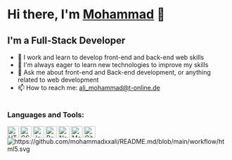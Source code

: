 # Hi there, I'm [Mohammad](🧑‍💻) 👋

## I'm a Full-Stack Developer

- 🔭 I work and learn to develop front-end and back-end web skills
- 🌱 I'm always eager to learn new technologies to improve my skills
- 💬 Ask me about front-end and Back-end development, or anything related to web development
- 📫 How to reach me: [ali_mohammad@t-online.de]()

![]()

### Languages and Tools:

<img align="left" alt="HTML5" width="26px" src="https://raw.githubusercontent.com/.../html5.svg" />
<img align="left" alt="CSS3" width="26px" src="https://raw.githubusercontent.com/.../css3.svg" />
<img align="left" alt="JavaScript" width="26px" src="https://raw.githubusercontent.com/.../javascript.svg" />
<img align="left" alt="React" width="26px" src="https://raw.githubusercontent.com/.../react.svg" />
<img align="left" alt="Node.js" width="26px" src="https://raw.githubusercontent.com/.../nodejs.svg" />
<img align="left" alt="MongoDB" width="26px" src="https://raw.githubusercontent.com/.../mongodb.svg" />
<img align="left" alt="Git" width="26px" src="https://raw.githubusercontent.com/.../git.svg" />
<img align="left" alt="https://github.com/mohammadxxali/README.md/blob/main/workflow/html5.svg" />

<br />
<br />
